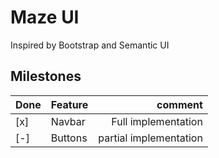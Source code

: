 # Maze UI

Inspired by Bootstrap and Semantic UI

## Milestones

|Done|Feature|comment
:---|---|---:
[x] | Navbar| Full implementation
[-] | Buttons | partial implementation